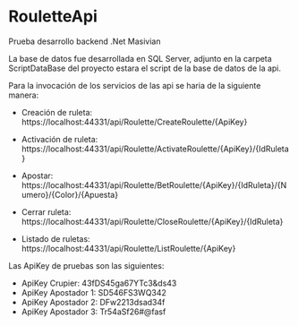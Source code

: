 # RouletteApi
Prueba desarrollo backend .Net Masivian

La base de datos fue desarrollada en SQL Server, adjunto en la carpeta ScriptDataBase del proyecto estara el script de la base de datos de la api.

Para la invocación de los servicios de las api se haria de la siguiente manera:

- Creación de ruleta: https://localhost:44331/api/Roulette/CreateRoulette/{ApiKey}

- Activación de ruleta: https://localhost:44331/api/Roulette/ActivateRoulette/{ApiKey}/{IdRuleta}

- Apostar: https://localhost:44331/api/Roulette/BetRoulette/{ApiKey}/{IdRuleta}/{Numero}/{Color}/{Apuesta}

- Cerrar ruleta: https://localhost:44331/api/Roulette/CloseRoulette/{ApiKey}/{IdRuleta}

- Listado de ruletas: https://localhost:44331/api/Roulette/ListRoulette/{ApiKey}

Las ApiKey de pruebas son las siguientes:

- ApiKey Crupier: 43fDS45ga67YTc3&ds43
- ApiKey Apostador 1: SD546FS3WQ342
- ApiKey Apostador 2: DFw2213dsad34f
- ApiKey Apostador 3: Tr54aSf26#@fasf
